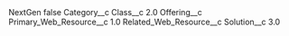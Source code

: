 <?xml version="1.0" encoding="UTF-8"?>
<CustomMetadata xmlns="http://soap.sforce.com/2006/04/metadata" xmlns:xsi="http://www.w3.org/2001/XMLSchema-instance" xmlns:xsd="http://www.w3.org/2001/XMLSchema">
    <label>NextGen</label>
    <protected>false</protected>
    <values>
        <field>Category__c</field>
        <value xsi:nil="true"/>
    </values>
    <values>
        <field>Class__c</field>
        <value xsi:type="xsd:double">2.0</value>
    </values>
    <values>
        <field>Offering__c</field>
        <value xsi:nil="true"/>
    </values>
    <values>
        <field>Primary_Web_Resource__c</field>
        <value xsi:type="xsd:double">1.0</value>
    </values>
    <values>
        <field>Related_Web_Resource__c</field>
        <value xsi:nil="true"/>
    </values>
    <values>
        <field>Solution__c</field>
        <value xsi:type="xsd:double">3.0</value>
    </values>
</CustomMetadata>
